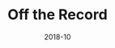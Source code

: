 ---
title: 'Off the Record'
date: '2018-10'
skills: 'html,css'
description: '처음 만든 웹 페이지(정적 사이트)'
githubUrl1: 'https://github.com/babyazalea/offTheRecord'
serviceUrl: 'https://babyazalea.github.io/offTheRecord/'
---
